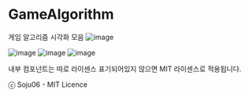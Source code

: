
# GameAlgorithm
게임 알고리즘 시각화 모음
![image](https://user-images.githubusercontent.com/34199905/149888772-e255ed6a-3e99-470e-8bcb-3985567ac9cc.png)

![image](https://user-images.githubusercontent.com/34199905/149888811-26219ddc-88b4-487a-b139-58b582ca80c6.png)
![image](https://user-images.githubusercontent.com/34199905/149888861-a3048c18-99b7-4d5b-9eb5-a61f2a26ed4e.png)
![image](https://user-images.githubusercontent.com/34199905/149888901-cfaebb93-00a9-4b2d-a3ff-eefacff0398f.png)

내부 컴포넌트는 따로 라이센스 표기되어있지 않으면 MIT 라이센스로 적용됩니다.

ⓒ Soju06 - MIT Licence